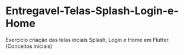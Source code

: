 # Entregavel-Telas-Splash-Login-e-Home
Exercicio criação das telas inciais Splash, Login e Home em Flutter. (Conceitos iniciais)
